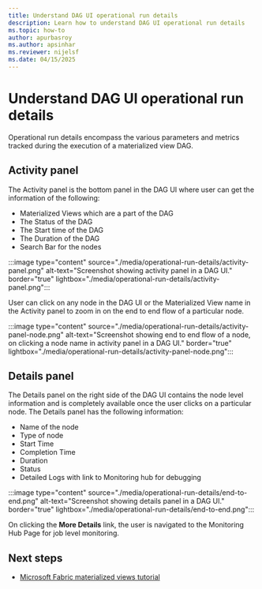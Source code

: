 ```yaml
---
title: Understand DAG UI operational run details
description: Learn how to understand DAG UI operational run details
ms.topic: how-to
author: apurbasroy
ms.author: apsinhar
ms.reviewer: nijelsf
ms.date: 04/15/2025
---
```


# Understand DAG UI operational run details

Operational run details encompass the various parameters and metrics tracked during the execution of a materialized view DAG.

## Activity panel

The Activity panel is the  bottom panel in the DAG UI where user can get the information of the following:

*	Materialized Views which are a part of the DAG
*	The Status of the DAG
*	The Start time of the DAG
*	The Duration of the DAG
*	Search Bar for the nodes

:::image type="content" source="./media/operational-run-details/activity-panel.png" alt-text="Screenshot showing activity panel in a DAG UI." border="true" lightbox="./media/operational-run-details/activity-panel.png":::


User can click on any node in the DAG UI or the Materialized View name in the Activity panel
to zoom in on the end to end flow of a particular node.

:::image type="content" source="./media/operational-run-details/activity-panel-node.png" alt-text="Screenshot showing end to end flow of a node, on clicking a node name in activity panel in a DAG UI." border="true" lightbox="./media/operational-run-details/activity-panel-node.png":::

## Details panel

The Details panel on the right side of the DAG UI contains the node level information and is completely available once the
user clicks on a particular node. The Details panel has the following information:

*	Name of the node
*	Type of node
*	Start Time
*	Completion Time
*	Duration
*	Status
*	Detailed Logs with link to Monitoring hub for debugging

:::image type="content" source="./media/operational-run-details/end-to-end.png" alt-text="Screenshot showing details panel in a DAG UI." border="true" lightbox="./media/operational-run-details/end-to-end.png":::

On clicking the **More Details** link, the user is navigated to the Monitoring Hub Page for job level monitoring.

## Next steps
* [Microsoft Fabric materialized views tutorial](./tutorial.md)

  

